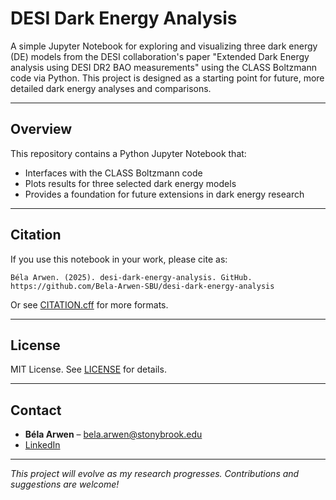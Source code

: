 # DESI Dark Energy Analysis

A simple Jupyter Notebook for exploring and visualizing three dark energy (DE) models from the DESI collaboration's paper "Extended Dark Energy analysis using DESI DR2 BAO measurements" using the CLASS Boltzmann code via Python. This project is designed as a starting point for future, more detailed dark energy analyses and comparisons.

---

## Overview

This repository contains a Python Jupyter Notebook that:
- Interfaces with the CLASS Boltzmann code
- Plots results for three selected dark energy models
- Provides a foundation for future extensions in dark energy research

---
<!--
## Getting Started

1. **Clone the repository:**
   ```bash
   git clone https://github.com/Bela-Arwen-SBU/desi-dark-energy-analysis.git
   cd desi-dark-energy-analysis
   ```

2. **Install dependencies:**  
   (Update this list as needed)
   ```bash
   pip install numpy matplotlib classy
   # or use your environment manager of choice
   ```

3. **Run the notebook:**
   ```bash
   jupyter notebook
   ```
   Then open and run the main notebook.

---

## Project Structure

```
desi-dark-energy-analysis/
│
├── DE_models.ipynb      # Main notebook for plotting DE models
├── LICENSE
├── CITATION.cff
└── README.md
```

---

## Requirements

- Python 3.x
- Jupyter Notebook
- [classy](https://github.com/lesgourg/class_public) (CLASS Python wrapper)
- numpy, matplotlib

---

## Usage

- Open and execute `DE_models.ipynb` in Jupyter.
- Edit model parameters in the notebook to explore different scenarios.

-->

## Citation

If you use this notebook in your work, please cite as:

```
Béla Arwen. (2025). desi-dark-energy-analysis. GitHub. https://github.com/Bela-Arwen-SBU/desi-dark-energy-analysis
```

Or see [CITATION.cff](./CITATION.cff) for more formats.

---

## License

MIT License. See [LICENSE](./LICENSE) for details.

---

## Contact

- **Béla Arwen** – bela.arwen@stonybrook.edu
- [LinkedIn](https://www.linkedin.com/in/belaarwen/)

---

_This project will evolve as my research progresses. Contributions and suggestions are welcome!_
